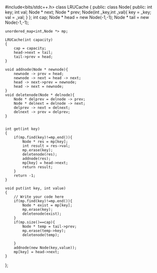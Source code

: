 #include<bits/stdc++.h>
class LRUCache
{
public:
    class Node{
        public:
        int key;
        int val;
        Node * next;
        Node * prev;
        Node(int _key,int _val){
            key  = _key;
            val  = _val;
        }
    };
    int cap;
    Node * head = new Node(-1,-1);
    Node * tail = new Node(-1,-1);
    
    unordered_map<int,Node *> mp;
    
    LRUCache(int capacity)
    {
        cap = capacity;
        head->next = tail;
        tail->prev = head;
    }
    
    void addnode(Node * newnode){
        newnode -> prev = head;
        newnode -> next = head -> next;
        head -> next->prev = newnode;
        head -> next = newnode;
    }
    void deletenode(Node * delnode){
        Node * delprev = delnode -> prev;
        Node * delnext = delnode -> next;
        delprev -> next = delnext;
        delnext -> prev = delprev;
    }
    
    
    int get(int key)
    {
        if(mp.find(key)!=mp.end()){
            Node * res = mp[key];
            int result = res->val;
            mp.erase(key);
            deletenode(res);
            addnode(res);
            mp[key] = head->next;
            return result;
        }
        return -1;
    }

    void put(int key, int value)
    {
        // Write your code here
        if(mp.find(key)!=mp.end()){
            Node * exist = mp[key];
            mp.erase(key);
            deletenode(exist);
        }
        if(mp.size()==cap){
            Node * temp = tail->prev;
            mp.erase(temp->key);
            deletenode(temp);
            
        }
        addnode(new Node(key,value));
        mp[key] = head->next;
    }
};
